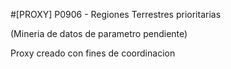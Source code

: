 #[PROXY] P0906 - Regiones Terrestres prioritarias

(Mineria de datos de parametro pendiente)

Proxy creado con fines de coordinacion